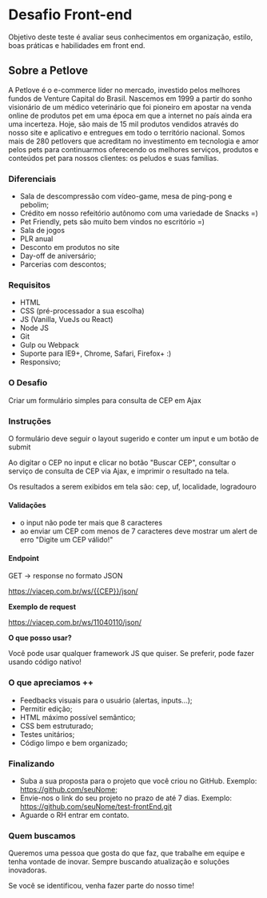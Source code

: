 # Desafio Front-end
Objetivo deste teste é avaliar seus conhecimentos em organização, estilo, boas práticas e habilidades em front end.


## Sobre a Petlove
 
A Petlove é o e-commerce líder no mercado, investido pelos melhores fundos de Venture Capital do Brasil. Nascemos em 1999 a partir do sonho visionário de um médico veterinário que foi pioneiro em apostar na venda online de produtos pet em uma época em que a internet no país ainda era uma incerteza. Hoje, são mais de 15 mil produtos vendidos através do nosso site e aplicativo e entregues em todo o território nacional. Somos mais de 280 petlovers que acreditam no investimento em tecnologia e amor pelos pets para continuarmos oferecendo os melhores serviços, produtos e conteúdos pet para nossos clientes: os peludos e suas famílias.

### Diferenciais
- Sala de descompressão com vídeo-game, mesa de ping-pong e pebolim;
- Crédito em nosso refeitório autônomo com uma variedade de Snacks =)
- Pet Friendly, pets são muito bem vindos no escritório =)
- Sala de jogos
- PLR anual
- Desconto em produtos no site
- Day-off de aniversário;
- Parcerias com descontos;

### Requisitos

- HTML
- CSS (pré-processador a sua escolha)
- JS (Vanilla, VueJs ou React)
- Node JS
- Git
- Gulp ou Webpack
- Suporte para IE9+, Chrome, Safari, Firefox+ :)
- Responsivo;


### O Desafio

Criar um formulário simples para consulta de CEP em Ajax


### Instruções

O formulário deve seguir o layout sugerido e conter um input e um botão de submit

Ao digitar o CEP no input e clicar no botão "Buscar CEP", consultar o serviço de consulta de CEP via Ajax, e imprimir o resultado na tela.

Os resultados a serem exibidos em tela são: cep, uf, localidade, logradouro



#### Validações

- o input não pode ter mais que 8 caracteres
- ao enviar um CEP com menos de 7 caracteres deve mostrar um alert de erro "Digite um CEP válido!"



#### Endpoint

GET -> response no formato JSON

https://viacep.com.br/ws/{{CEP}}/json/


**Exemplo de request**

https://viacep.com.br/ws/11040110/json/



**O que posso usar?**

Você pode usar qualquer framework JS que quiser. Se preferir, pode fazer usando código nativo!



### O que apreciamos ++

- Feedbacks visuais para o usuário (alertas, inputs...);
- Permitir edição;
- HTML máximo possível semântico;
- CSS bem estruturado;
- Testes unitários;
- Código limpo e bem organizado;



### Finalizando

- Suba a sua proposta para o projeto que você criou no GitHub. Exemplo: https://github.com/seuNome;
- Envie-nos o link do seu projeto no prazo de até 7 dias. Exemplo: https://github.com/seuNome/test-frontEnd.git
- Aguarde o RH entrar em contato.



### Quem buscamos  

Queremos uma pessoa que gosta do que faz, que trabalhe em equipe e tenha vontade de inovar. Sempre buscando atualização e soluções inovadoras.

  

Se você se identificou, venha fazer parte do nosso time!
